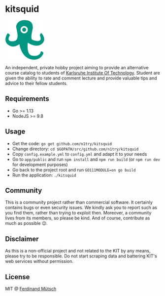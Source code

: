 # kitsquid

<img src="app/public/assets/images/squid_green.png" width="128">

An independent, private hobby project aiming to provide an alternative course catalog to students of [Karlsruhe Institute Of Technology](https://kit.edu). Student are given the ability to rate and comment lecture and provide valuable tips and advice to their fellow students. 

## Requirements
* Go >= 1.13
* NodeJS >= 9.8

## Usage
* Get the code: `go get github.com/n1try/kitsquid`
* Change directory: `cd $GOPATH/src/github.com/n1try/kitsquid`
* Copy `config.example.yml` to `config.yml` and adapt it to your needs
* Go to `app/public` and run `npm install` and `npm run build` (or `npm run dev` for development purposes) 
* Go back to the project root and run `GO111MODULE=on go build`
* Run the application: `./kitsquid`

## Community
This is a community project rather than commercial software. It certainly contains bugs or even security issues. We kindly ask you to report such as you find them, rather than trying to exploit then. Moreover, a community lives from its members, so please be kind. And of course, contribute as much as possible 😉.

## Disclaimer
As this is a non-official project and not related to the KIT by any means, please try to be responsible. Do not start scraping data and battering KIT's web services without permission. 

## License
MIT @ [Ferdinand Mütsch](https://muetsch.io)